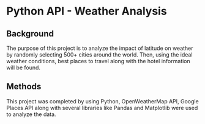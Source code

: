 # Python API - Weather Analysis

## Background
The purpose of this project is to analyze the impact of latitude on weather by randomly selecting 500+ cities around the world. Then, using the ideal weather conditions, best places to travel along with the hotel information will be found.

## Methods
This project was completed by using Python, OpenWeatherMap API, Google Places API along with several libraries like Pandas and Matplotlib were used to analyze the data.

